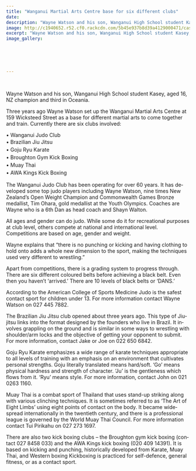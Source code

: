 ```yaml
---
title: "Wanganui Martial Arts Centre base for six different clubs"
date: 
description: "Wayne Watson and his son, Wanganui High School student Kasey, aged 16, NZ champion and third in Oceania, River City Press article on 17/3/16..."
image: http://c1940652.r52.cf0.rackcdn.com/5b45e937b8d39a4129000471/casey-watson.gif
excerpt: "Wayne Watson and his son, Wanganui High School student Kasey, aged 16, NZ champion and third in Oceania, River City Press article on 17/3/16..."
image_gallery:
    
    
    
    
    
---
```


<p>&nbsp;</p>
<p>Wayne Watson and his son, Wanganui High School student Kasey, aged 16, NZ champion and third in Oceania.</p>
<p class="BasicParagraph"><span class="CharacterStyle1"><span lang="EN-GB">Three years ago Wayne Watson set up the Wanganui Martial Arts Centre at 159 Wicksteed Street as a base for different martial arts to come together and train. Currently there are six clubs involved:</span></span></p>
<p class="BasicParagraph"><span class="CharacterStyle1"><span lang="EN-GB">&bull; Wanganui Judo Club<br /></span></span><span style="line-height: 1.5;">&bull; Brazilian Jiu Jitsu<br /></span><span style="line-height: 1.5;">&bull; Goju Ryu Karate<br /></span><span style="line-height: 1.5;">&bull; Broughton Gym Kick Boxing<br /></span><span style="line-height: 1.5;">&bull; Muay Thai<br /></span><span style="line-height: 1.5;">&bull; AWA Kings Kick Boxing</span></p>
<p class="BasicParagraph"><span class="CharacterStyle1"><span lang="EN-GB">The Wanganui Judo Club has been operating for over 60 years. It has developed some top judo players including Wayne Watson, nine times New Zealand&rsquo;s Open Weight Champion and Commonwealth Games Bronze medallist, Tim Ohara, gold medallist at the Youth Olympics. Coaches are Wayne who is a 6th Dan as head coach and Shayn Walton.</span></span></p>
<p class="BasicParagraph"><span class="CharacterStyle1"><span lang="EN-GB">All ages and gender can do judo. While some do it for recreational purposes at club level, others compete at national and international level. Competitions are based on age, gender and weight. </span></span></p>
<p class="BasicParagraph"><span class="CharacterStyle1"><span lang="EN-GB">Wayne explains that &ldquo;there is no punching or kicking and having clothing to hold onto adds a whole new dimension to the sport, making the techniques used very different to wrestling.&rdquo;</span></span></p>
<p class="BasicParagraph"><span class="CharacterStyle1"><span lang="EN-GB">Apart from competitions, there is a grading system to progress through. There are six different coloured belts before achieving a black belt. Even then you haven&rsquo;t &lsquo;arrived.&rsquo; There are 10 levels of black belts or &lsquo;DANS.&rsquo;</span></span></p>
<p class="BasicParagraph"><span class="CharacterStyle1"><span lang="EN-GB">According to the American College of Sports Medicine Judo is the safest contact sport for children under 13. For more information contact Wayne Watson on 027 445 7882.</span></span></p>
<p class="BasicParagraph"><span class="CharacterStyle1"><span lang="EN-GB">The Brazilian Jiu Jitsu club opened about three years ago. This type of Jiu-jitsu links into the format designed by the founders who live in Brazil. It involves grappling on the ground and is similar in some ways to wrestling with shoulder/arm locks and the objective of getting your opponent to submit. For more information, contact Jake or Joe on 022 650 6842.</span></span></p>
<p class="BasicParagraph"><span class="CharacterStyle1"><span lang="EN-GB">Goju Ryu Karate emphasizes a wide range of karate techniques appropriate to all levels of training with an emphasis on an environment that cultivates personal strengths. Goju literally translated means hard/soft. &lsquo;Go&rsquo; means physical hardness and strength of character. &lsquo;Ju&rsquo; is the gentleness which flows from it. &lsquo;Ryu&rsquo; means style. For more information, contact John on 021 0263 1160.</span></span></p>
<p class="BasicParagraph"><span class="CharacterStyle1"><span lang="EN-GB">Muay Thai is a combat sport of Thailand that uses stand-up striking along with various clinching techniques. It is sometimes referred to as &lsquo;The Art of Eight Limbs&rsquo; using eight points of contact on the body. It became widespread internationally in the twentieth century, and there is a professional league is governed by the World Muay Thai Council. For more information contact Tui Pirikahu on 027 273 1697.</span></span></p>
<p class="BasicParagraph"><span class="CharacterStyle1"><span lang="EN-GB">There are also two kick boxing clubs &ndash; the Broughton gym kick boxing (contact 027 8458 033) and the AWA Kings kick boxing (020 409 14391). It is based on kicking and punching, historically developed from Karate, Muay Thai, and Western boxing Kickboxing is practiced for self-defence, general fitness, or as a contact sport.&nbsp;</span></span></p>

